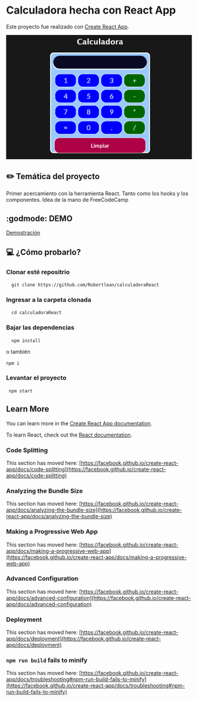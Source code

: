 # Calculadora hecha con React App

Este proyecto fue realizado con [Create React App](https://github.com/facebook/create-react-app).

<img src="./public/img-calculadora.jpg"> 

## ✏️  Temática del proyecto
<p>
  Primer acercamiento con la herramienta React. Tanto como los hooks y los componentes. Idea de la mano de FreeCodeCamp
</p>

## :godmode: DEMO

<a href="https://hkyywk-3000.preview.csb.app/">Demostración</a>

## 💻 ¿Cómo probarlo?

### Clonar esté repositrio

```
  git clone https://github.com/Robertlean/calculadoraReact
```

### Ingresar a la carpeta clonada

````
  cd calculadoraReact
````

### Bajar las dependencias
```
  npm install
```
<p>o también</p>

```
npm i
```

### Levantar el proyecto
```
 npm start
```

## Learn More

You can learn more in the [Create React App documentation](https://facebook.github.io/create-react-app/docs/getting-started).

To learn React, check out the [React documentation](https://reactjs.org/).

### Code Splitting

This section has moved here: [https://facebook.github.io/create-react-app/docs/code-splitting](https://facebook.github.io/create-react-app/docs/code-splitting)

### Analyzing the Bundle Size

This section has moved here: [https://facebook.github.io/create-react-app/docs/analyzing-the-bundle-size](https://facebook.github.io/create-react-app/docs/analyzing-the-bundle-size)

### Making a Progressive Web App

This section has moved here: [https://facebook.github.io/create-react-app/docs/making-a-progressive-web-app](https://facebook.github.io/create-react-app/docs/making-a-progressive-web-app)

### Advanced Configuration

This section has moved here: [https://facebook.github.io/create-react-app/docs/advanced-configuration](https://facebook.github.io/create-react-app/docs/advanced-configuration)

### Deployment

This section has moved here: [https://facebook.github.io/create-react-app/docs/deployment](https://facebook.github.io/create-react-app/docs/deployment)

### `npm run build` fails to minify

This section has moved here: [https://facebook.github.io/create-react-app/docs/troubleshooting#npm-run-build-fails-to-minify](https://facebook.github.io/create-react-app/docs/troubleshooting#npm-run-build-fails-to-minify)
